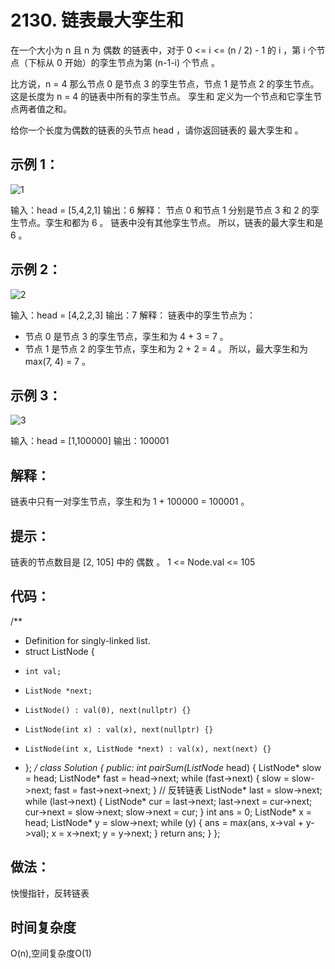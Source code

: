 # 2130. 链表最大孪生和

在一个大小为 n 且 n 为 偶数 的链表中，对于 0 <= i <= (n / 2) - 1 的 i ，第 i 个节点（下标从 0 开始）的孪生节点为第 (n-1-i) 个节点 。

比方说，n = 4 那么节点 0 是节点 3 的孪生节点，节点 1 是节点 2 的孪生节点。这是长度为 n = 4 的链表中所有的孪生节点。
孪生和 定义为一个节点和它孪生节点两者值之和。

给你一个长度为偶数的链表的头节点 head ，请你返回链表的 最大孪生和 。

 

## 示例 1：
![1](https://assets.leetcode.com/uploads/2021/12/03/eg1drawio.png)


输入：head = [5,4,2,1]
输出：6
解释：
节点 0 和节点 1 分别是节点 3 和 2 的孪生节点。孪生和都为 6 。
链表中没有其他孪生节点。
所以，链表的最大孪生和是 6 。
## 示例 2：

![2](https://assets.leetcode.com/uploads/2021/12/03/eg2drawio.png)

输入：head = [4,2,2,3]
输出：7
解释：
链表中的孪生节点为：
- 节点 0 是节点 3 的孪生节点，孪生和为 4 + 3 = 7 。
- 节点 1 是节点 2 的孪生节点，孪生和为 2 + 2 = 4 。
所以，最大孪生和为 max(7, 4) = 7 。
## 示例 3：

![3](https://assets.leetcode.com/uploads/2021/12/03/eg3drawio.png)


输入：head = [1,100000]
输出：100001
## 解释：
链表中只有一对孪生节点，孪生和为 1 + 100000 = 100001 。

## 提示：

链表的节点数目是 [2, 105] 中的 偶数 。
1 <= Node.val <= 105

## 代码：
/**
 * Definition for singly-linked list.
 * struct ListNode {
 *     int val;
 *     ListNode *next;
 *     ListNode() : val(0), next(nullptr) {}
 *     ListNode(int x) : val(x), next(nullptr) {}
 *     ListNode(int x, ListNode *next) : val(x), next(next) {}
 * };
 */
class Solution {
public:
    int pairSum(ListNode* head) {
        ListNode* slow = head;
        ListNode* fast = head->next;
        while (fast->next) {
            slow = slow->next;
            fast = fast->next->next;
        }
        // 反转链表
        ListNode* last = slow->next;
        while (last->next) {
            ListNode* cur = last->next;
            last->next = cur->next;
            cur->next = slow->next;
            slow->next = cur;
        }
        int ans = 0;
        ListNode* x = head;
        ListNode* y = slow->next;
        while (y) {
            ans = max(ans, x->val + y->val);
            x = x->next;
            y = y->next;
        }
        return ans;
    }
};

## 做法：
快慢指针，反转链表

## 时间复杂度
O(n),空间复杂度O(1)